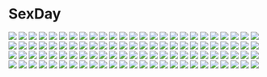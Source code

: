 # SexDay
![](https://konachan.com/image/54527daf0ad5216b21471aabb98a10cd/Konachan.com%20-%20298123%20blonde_hair%20breasts%20close%20long_hair%20n.g.%20onsen%20original%20topless%20wet.jpg)
![](https://konachan.com/image/71e5f9ab98cf0463d606aad793c2cb22/Konachan.com%20-%20112672%20blonde_hair%20cape%20fate_testarossa%20kageira%20mahou_shoujo_lyrical_nanoha%20mahou_shoujo_lyrical_nanoha_the_movie_1st%20thighhighs%20twintails.jpg)
![](https://konachan.com/image/59ac08cef0b0df001192427f2af47e29/Konachan.com%20-%20213592%20anmi%20blue_eyes%20bow%20drink%20houkago_no_pleiades%20logo%20male%20orange_eyes%20pink_hair%20pleiadian%20ribbons%20school_uniform%20short_hair%20stars%20suit%20thighhighs%20tie.jpg)
![](https://konachan.com/image/2f8e9ed7b9495f5e112caf20054a7b7c/Konachan.com%20-%20125116%20blue_hair%20boat%20chipika%20combat_vehicle%20hat%20inubashiri_momiji%20kawashiro_nitori%20sky%20touhou%20water%20weapon%20white_hair%20wolfgirl.jpg)
![](https://konachan.com/image/cb3685b1a33e540b8f0bd74cbda240c4/Konachan.com%20-%20166488%20anthropomorphism%20blood%20breasts%20cleavage%20erect_nipples%20fang%20kantai_collection%20long_hair%20navel%20polychromatic%20red_eyes%20senomoto_hisashi%20twintails.jpg)
![](https://konachan.com/jpeg/01934947826d780e7305735ffd58f2ec/Konachan.com%20-%20147657%20game_cg%20hinata_momo%20otemachi_momiji%20panties%20purple_eyes%20red_hair%20skirt%20thighhighs%20underwear%20unisonshift%20upskirt%20waitress.jpg)
![](https://konachan.com/image/12749e8fa7d0ca04741c36830e500336/Konachan.com%20-%2042412%20tagme.jpg)
![](https://konachan.com/image/4213f3507bbebf35099beb1a14910b28/Konachan.com%20-%20133707%20animal%20brown_hair%20meiko%20rabbit%20short_hair%20snow%20vocaloid%20winter.jpg)
![](https://konachan.com/jpeg/ab68f79b097a017a6cec1f6d5206f8ab/Konachan.com%20-%20270637%20berrys%20game_cg%20morikubo_yuna%20sphere%20suzuhira_hiro%20thighhighs%20waitress.jpg)
![](https://konachan.com/jpeg/8c08901328511d716ba6a11c04742f72/Konachan.com%20-%20121198%20blades_heart%20game_cg%20green_eyes%20long_hair%20purple_hair%20rikudou_kirie%20shimesaba_kohada.jpg)
![](https://konachan.com/image/aae8d25f6d6a836a54d79600d4c80ccf/Konachan.com%20-%20130342%202girls%20animal_ears%20ass%20blonde_hair%20blue_eyes%20brown_hair%20censored%20foxgirl%20game_cg%20green_eyes%20inakoi%20miko%20pussy%20tail%20tenmaso%20tree%20wet%20whirlpool.jpg)
![](https://konachan.com/image/addfebb2d9acff872acc6389e34daad5/Konachan.com%20-%2032672%20aozora_market%20blonde_hair%20fang%20fire%20flandre_scarlet%20hat%20long_hair%20moon%20red_eyes%20skirt%20touhou%20vampire%20wings.jpg)
![](https://konachan.com/image/7a6c65d6bfeaf6bd9d37e7f73dfdfdd4/Konachan.com%20-%20185860%20ameto_yuki%20fireworks%20japanese_clothes%20love_live%21_school_idol_project%20nishikino_maki%20wink%20yazawa_nico.jpg)
![](https://konachan.com/image/8ae5e5cd8e4c30f04e75b5f13a71d0e4/Konachan.com%20-%20296584%20breasts%20brown_eyes%20brown_hair%20close%20nipples%20nude%20original%20samemanma%20short_hair%20shower%20wet.jpg)
![](https://konachan.com/image/9cabb09147fcd335a3dbe5188f9db235/Konachan.com%20-%2078715%20blonde_hair%20dress%20ko%7Echa%20see_through%20umbrella%20wet.jpg)
![](https://konachan.com/image/7abc221b6e1d761e18b722d83d9e0d74/Konachan.com%20-%2045772%20fantasy_earth_zero%20ponytail.jpg)
![](https://konachan.com/image/c0351079e2e84a7c0a6ba61c04f46c51/Konachan.com%20-%2071887%202girls%20blonde_hair%20chiba_toshirou%20green_eyes%20hat%20kirisame_marisa%20mizuhashi_parsee%20pointed_ears%20skirt%20thighhighs%20touhou%20witch.jpg)
![](https://konachan.com/image/b9754cbf2e828f760710293ac44d268f/Konachan.com%20-%20140426%20barefoot%20bikini%20orange_hair%20stars%20swimsuit%20watanabe_akio%20wink.jpg)
![](https://konachan.com/jpeg/01dd42ee0d4c401ef150549566eec06d/Konachan.com%20-%20275074%20abigail_williams_%28fate_grand_order%29%20aqua_eyes%20blonde_hair%20bow%20dress%20fate_grand_order%20fate_%28series%29%20hat%20loli%20long_hair%20peroncho%20teddy_bear%20tentacles.jpg)
![](https://konachan.com/image/91cdf793eddb651d523075c700aee6fd/Konachan.com%20-%20212286%202girls%20aliasing%20blonde_hair%20blue_hair%20brown_eyes%20fang%20furutani_himawari%20grass%20headband%20oomuro_sakurako%20scarf%20scenic%20school_uniform%20takahero%20yuru_yuri.jpg)
![](https://konachan.com/jpeg/7f123e0894e8cfb1691413874cec2378/Konachan.com%20-%20157382%20abe_no_seimei%20black_hair%20cherry_blossoms%20flowers%20green_eyes%20kimono%20long_hair%20male%20miko%20miyako_%28game%29%20petals%20short_hair%20sleeping%20yuuna_minato.jpg)
![](https://konachan.com/jpeg/660563ebedc8a32d7d87c0430d49f1e5/Konachan.com%20-%20305398%202girls%20aqua_eyes%20blonde_hair%20blush%20butterfly%20dress%20elbow_gloves%20gloves%20kernel_killer%20long_hair%20purple_eyes%20purple_hair%20stockings%20tiara%20wings.jpg)
![](https://konachan.com/jpeg/4ab2533f8916db987fab7a52d508dfe1/Konachan.com%20-%20258183%20dress%20futatsuki_eru%20hat%20japanese_clothes%20pointed_ears%20red_eyes%20ribbons%20shameimaru_aya%20short_hair%20touhou%20wings.jpg)
![](https://konachan.com/image/e6ac8aff769e020c3484dab6687465d6/Konachan.com%20-%20302530%20333_%288601259%29%20anthropomorphism%20azur_lane%20bondage%20breasts%20chain%20cleavage%20fan%20petals%20taihou_%28azur_lane%29.jpg)
![](https://konachan.com/jpeg/35e6c1f3e856c28b78d7fa1cee77f367/Konachan.com%20-%20283248%20building%20city%20gogh_%28palette_parade%29%20group%20ingres_%28palette_parade%29%20male%20mucha_%28palette_parade%29%20munch_%28palette_parade%29%20palette_parade%20tagme_%28artist%29.jpg)
![](https://konachan.com/jpeg/87088ebce25ec8e10f917cca0ccd9b0e/Konachan.com%20-%20195614%20blonde_hair%20blush%20breasts%20censored%20cum%20game_cg%20garter_belt%20long_hair%20nipples%20nopan%20open_shirt%20penis%20pussy%20pussy_juice%20ribbons%20sex%20skirt%20stockings.jpg)
![](https://konachan.com/image/b31d83a96ee32783e8e0bc087dc6de26/Konachan.com%20-%20202746%20gray_hair%20hatsune_miku%20headphones%20kazuyu-c%20long_hair%20skirt%20thighhighs%20twintails%20vocaloid%20yuki_miku.jpg)
![](https://konachan.com/jpeg/ff385db347f0a0e624d8be5fb52e4f0f/Konachan.com%20-%20241130%20annin_doufu%20baseball%20himekawa_yuki%20idolmaster%20idolmaster_cinderella_girls%20idolmaster_cinderella_girls_starlight_stage%20sport.jpg)
![](https://konachan.com/image/0d1c435b149caff0920359de1a4c82f8/Konachan.com%20-%2025602%20animal_ears%20catgirl%20summer%20tagme.jpg)
![](https://konachan.com/image/75fdcc0d369b122c30f08ec5577a221c/Konachan.com%20-%20287255%20bones%20dress%20ekita_xuan%20flowers%20green_hair%20kazami_yuuka%20leaves%20red_eyes%20short_hair%20touhou%20umbrella.jpg)
![](https://konachan.com/jpeg/0fa24706490b46cee139bfdb0354a7d1/Konachan.com%20-%20268797%20ajifurai%20ball%20bikini%20blush%20clouds%20.live%20long_hair%20navel%20red_eyes%20sky%20swimsuit%20water%20white_hair%20yozakura_tama.jpg)
![](https://konachan.com/jpeg/ffe2978ca874eb8ffb07f4d868c34d11/Konachan.com%20-%20159993%20bra%20onigirikun%20pastel_chime%20pastel_chime_bind_seeker%20red_hair%20school_uniform%20see_through%20shishioka_mari%20underwear%20wet.jpg)
![](https://konachan.com/jpeg/474f3274a925e1f06827321b12e82240/Konachan.com%20-%20170734%20black_rock_shooter%20chain%20dark_skin%20fishine%20gray_eyes%20hoodie%20koutari_yuu%20tail%20thighhighs%20white_hair.jpg)
![](https://konachan.com/jpeg/281812dc31d60c5f5b4c4560e05b0128/Konachan.com%20-%20290881%20aqua_eyes%20breasts%20calendar%20erect_nipples%20green_hair%20kozue_akari%20long_hair%20nipples%20original%20see_through%20thighhighs%20waifu2x%20water.jpg)
![](https://konachan.com/jpeg/a0d682ebd62901482a4b3001815394ad/Konachan.com%20-%20197969%20black_hair%20long_hair%20mask%20navel%20original%20riburanomind%20twintails%20yellow_eyes.jpg)
![](https://konachan.com/image/366f2e307efe95a4618aa3fbb66121fd/Konachan.com%20-%2052340%20blue_eyes%20butterfly%20chinese_clothes%20chinese_dress%20elbow_gloves%20gloves%20green_hair%20hatsune_miku%20long_hair%20minoru%20thighhighs%20twintails%20vocaloid.jpg)
![](https://konachan.com/jpeg/84026a2ad2fc15dd90e75b831e160874/Konachan.com%20-%20166715%20blue_eyes%20hzrn_%28ymj924%29%20original%20pink_hair%20skirt%20thighhighs.jpg)
![](https://konachan.com/jpeg/36bdbfad9ebea4f8465a6eecf2cc255c/Konachan.com%20-%20103918%20all_male%20kaito%20male%20vocaloid.jpg)
![](https://konachan.com/image/e0563c070607b87edb847dff260a71ae/Konachan.com%20-%2010304%20chii%20chobits%20elda%20freya.jpg)
![](https://konachan.com/image/a5a1d9b75d9b3bd51cd62d45729c93ce/Konachan.com%20-%20187098%20blush%20brown_eyes%20brown_hair%20doll%20h.i.t_%2859-18-45%29%20kamijou_touma%20misaka_mikoto%20school_uniform%20to_aru_majutsu_no_index.jpg)
![](https://konachan.com/jpeg/d56c50e3f6215e2d17ade6ce485493e0/Konachan.com%20-%20282998%20blonde_hair%20bodysuit%20bow%20breasts%20cameltoe%20choker%20elbow_gloves%20gloves%20headband%20long_hair%20original%20red_eyes%20spread_legs%20thighhighs%20waifu2x.jpg)
![](https://konachan.com/jpeg/a95425add8817c63cf86a09f549b9fcc/Konachan.com%20-%20182054%20black_hair%20karube%20long_hair%20original%20pantyhose%20purple_eyes%20school_uniform%20white.jpg)
![](https://konachan.com/image/5a3e087a0c27fcb5fe0ee1445eadf8eb/Konachan.com%20-%20216971%20ass%20close%20cropped%20feguimel%20gloves%20nopan%20original%20panties%20shorts%20socks%20underwear%20undressing.jpg)
![](https://konachan.com/image/ead61576a21e55569ae021ac5437efd4/Konachan.com%20-%2059939%20all_male%20bleach%20blue%20green_eyes%20hitsugaya_toushirou%20male%20scarf%20short_hair%20signed%20white_hair.jpg)
![](https://konachan.com/jpeg/bb83248304ecb5fc612dc7d19d5963a9/Konachan.com%20-%20270947%202girls%20annin_doufu%20dress%20elbow_gloves%20gloves%20hayami_kanade%20headdress%20idolmaster%20idolmaster_cinderella_girls%20mirror%20necklace%20reflection%20takagaki_kaede.jpg)
![](https://konachan.com/jpeg/2a668d5203978f83001ef35fae06a987/Konachan.com%20-%20128440%20breasts%20green_hair%20nipples%20nude%20run_elsie_jewelria%20to_love_ru%20transparent%20vector.jpg)
![](https://konachan.com/image/01e042db91d558fa6ec015a3f2bd51d4/Konachan.com%20-%20109685%20animal%20brown_hair%20long_hair%20mashiroiro_symphony%20pannya%20sena_airi%20suemizu_yuzuki.jpg)
![](https://konachan.com/image/b9859481441a7c8da2d0009a166eba83/Konachan.com%20-%20280537%202girls%20black_hair%20blonde_hair%20blue_eyes%20bones%20cape%20grass%20hoodie%20long_hair%20original%20reoen%20short_hair%20tail.jpg)
![](https://konachan.com/image/129283b1edfd0406ef4949a3e185a377/Konachan.com%20-%2052173%20japanese_clothes%20kannagi_crazy_shrine_maidens%20nagi.jpg)
![](https://konachan.com/image/a9bfc02d7530e74f1900e5b65d6d61bd/Konachan.com%20-%20143233%20breasts%20brown_eyes%20cleavage%20dengeki_moeoh%20japanese_clothes%20kagome%20long_hair%20no_bra%20original%20wet%20yukata.jpg)
![](https://konachan.com/image/4f92679ea9e21d56a4a42f6171d69ed8/Konachan.com%20-%20249271%20aqua_eyes%20aqua_hair%20blush%20chuuko_anpu%20hatsune_miku%20long_hair%20skirt%20thighhighs%20tie%20twintails%20vocaloid.jpg)
![](https://konachan.com/image/c68ad9197a005a1de42ba74892c5c916/Konachan.com%20-%2037820%20kusakabe_misao%20lucky_star.jpg)
![](https://konachan.com/image/aebc94d7fadfa8e6ece1a2ef326de800/Konachan.com%20-%20251510%20blue_eyes%20brown_hair%20flowers%20glasses%20long_hair%20male%20necklace%20original%20short_hair%20tagme_%28artist%29%20watermark%20white_hair.jpg)
![](https://konachan.com/image/3cccf67045d26c57a0cc972717c2bd0e/Konachan.com%20-%2058524%20shakugan_no_shana%20shana%20vector%20wilhelmina_carmel.jpg)
![](https://konachan.com/jpeg/753625b919ce995d1410410a5d886bd0/Konachan.com%20-%20286317%20anthropomorphism%20blush%20brown_hair%20flowers%20haruna_%28kancolle%29%20kantai_collection%20kyougoku_touya%20long_hair%20water%20yellow_eyes.jpg)
![](https://konachan.com/image/80e75a118be12b615f2252ef460f1996/Konachan.com%20-%20117500%20ass%20blush%20cum%20kami_nomi_zo_shiru_sekai%20lune_%28kaminomi%29%20purple_eyes%20sex%20sin_sack%20skirt%20topless%20yuto.jpg)
![](https://konachan.com/image/f2ccf6a19fb1e016f44145d316eda8db/Konachan.com%20-%20298153%20animal_ears%20blue_eyes%20brown_hair%20building%20clouds%20gloves%20japanese_clothes%20kimono%20mousegirl%20original%20short_hair%20sky%20torii%20umbrella%20winter.jpg)
![](https://konachan.com/jpeg/8a412b0b810bb83cc61ec0525bb8e46c/Konachan.com%20-%20276542%20animal_ears%20blade_%28galaxist%29%20catgirl%20fang%20garter%20gloves%20gray_hair%20loli%20original%20short_hair%20swimsuit%20tail%20waifu2x%20yellow_eyes.jpg)
![](https://konachan.com/image/ae017a5d3ea798c1420d617d3d2f1e79/Konachan.com%20-%20119765%202girls%20boots%20dress%20headphones%20tagme%20takatsuki_ichi%20thighhighs%20wings%20wink.jpg)
![](https://konachan.com/jpeg/7f89eafdc88ea834737ea57ee58eb5bd/Konachan.com%20-%20125128%20clouds%20grass%20mocha_%28cotton%29%20nobody%20scenic%20sky%20sunset.jpg)
![](https://konachan.com/jpeg/e224cb7dea543180f70fc5df608e3a1f/Konachan.com%20-%20135849%202girls%20asamiya_athena%20breasts%20nipples%20nude%20pussy%20school_uniform%20shiranui_mai%20signed%20skirt%20third-party_edit%20uncensored%20yama-michi%20yuri.jpg)
![](https://konachan.com/image/dd1ea38cb52f0681add78298a380babe/Konachan.com%20-%20168745%20aqua_eyes%20black_hair%20blood%20caidychen%20katana%20long_hair%20original%20school_uniform%20sin_%28caidychen%29%20skirt%20sword%20thighhighs%20torn_clothes%20weapon%20white.jpg)
![](https://konachan.com/image/3f8400e73c39460e3f08a6f5e5ce3491/Konachan.com%20-%20147309%20anata_no_koto_o_suki_to_iwasete%20ass%20japanese_clothes%20konoha_nao%20praline%20tagme_%28artist%29.jpg)
![](https://konachan.com/jpeg/4a2cad2a54e71392d2c9eed3261a59cc/Konachan.com%20-%20237340%20ass%20barefoot%20dress%20fire%20garter%20gloves%20horns%20kingchenxi%20loli%20long_hair%20panties%20red_eyes%20underwater%20underwear%20waifu2x%20water%20weapon%20white_hair%20wristwear.jpg)
![](https://konachan.com/image/d07f4c9b41c59528bd6a2695e690a23c/Konachan.com%20-%2049001%20kawai_honoka%20sora_wo_kakeru_shoujo.jpg)
![](https://konachan.com/jpeg/359a9ee19c0fd62e130e2cb4e6775833/Konachan.com%20-%20121584%20amanatsu_purin%20game_cg%20hoshi_no_ouji-kun%20qp%3Aflapper%20tagme_%28artist%29.jpg)
![](https://konachan.com/image/cdc8f4b37e15528ec10655799e3f1ba2/Konachan.com%20-%20267605%20bed%20black_hair%20blush%20braids%20breasts%20condom%20long_hair%20mofu_namako%20navel%20nipple_slip%20nipples%20no_bra%20purple_eyes%20school_uniform%20shirt_lift%20skirt.jpg)
![](https://konachan.com/jpeg/b195507f2436f7532c49d9816014816f/Konachan.com%20-%20189709%20akaza%20bicycle%20blush%20bow%20cameltoe%20game_cg%20long_hair%20may-be_soft%20orange_eyes%20panties%20purple_hair%20school_uniform%20skirt%20thighhighs%20underwear%20upskirt.jpg)
![](https://konachan.com/jpeg/f3fb9de7a697e207c46881ee2b8589a5/Konachan.com%20-%2045979%20glasses%20hidamari_sketch%20sae%20tagme%20yuno.jpg)
![](https://konachan.com/image/267368606b7f661a95a10133ae3889b1/Konachan.com%20-%2012683%202girls%20choker%20dead_or_alive%20hitomi%20kasumi%20thighhighs.jpg)
![](https://konachan.com/jpeg/f3642256a5e9c94fb8f07ba2811576d9/Konachan.com%20-%20170498%20blush%20choker%20forest%20headdress%20original%20pointed_ears%20purple_eyes%20purple_hair%20skirt%20suzune_rena%20thighhighs%20tree.jpg)
![](https://konachan.com/jpeg/3f1459fa463f1fc188ada0fb30daf12c/Konachan.com%20-%20306715%20animal%20an-telin%20barefoot%20bed%20blush%20brown_eyes%20brown_hair%20cat%20glasses%20original%20school_uniform%20short_hair%20skirt.jpg)
![](https://konachan.com/image/17d810c2e49cf22b0ad14990f7113595/Konachan.com%20-%20269849%20ass%20bed%20blush%20brown_hair%20bsue%20building%20city%20clouds%20green_eyes%20idolmaster%20long_hair%20nopan%20rain%20see_through%20skirt%20sky%20tie%20undressing%20water%20wet.jpg)
![](https://konachan.com/image/2987ed9710eb0bc32d36a556bd7bf1e8/Konachan.com%20-%2093006%20black_rock_shooter%20blood%20bra%20kuroi_mato%20tears%20twintails%20underwear%20xai.jpg)
![](https://konachan.com/image/42c0abaedf7c92d982dfd2e8dfb9bc22/Konachan.com%20-%2043132%20blue_eyes%20blush%20braids%20candy%20flowers%20food%20group%20hoshino_lily%20long_hair%20pink_hair%20short_hair%20skirt%20tie%20twintails%20white.jpg)
![](https://konachan.com/image/f628409256612a1d10d4d05d6302aea0/Konachan.com%20-%2076838%20blonde_hair%20boots%20chris4708%20crying%20kagamine_len%20kagamine_rin%20male%20ponytail%20ribbons%20scarf%20short_hair%20skirt%20thighhighs%20vocaloid%20yellow_eyes.jpg)
![](https://konachan.com/image/86999353869760a1917feb50b8fe07fc/Konachan.com%20-%20162587%20bodysuit%20bow_%28weapon%29%20gatakk%20original%20purple_eyes%20purple_hair%20skintight%20sword%20weapon.jpg)
![](https://konachan.com/jpeg/6b8289b6e37d373ea1d52da717d40060/Konachan.com%20-%20126760%20school_uniform%20yuru_yuri%20yuuki_tatsuya.jpg)
![](https://konachan.com/jpeg/42937ecdaf4e2419211e2b487c5b447a/Konachan.com%20-%20252698%20blue_eyes%20blue_hair%20cape%20crying%20gloves%20hizuki_miya%20mahou_shoujo_madoka_magica%20miki_sayaka%20short_hair%20skirt%20sword%20tears%20thighhighs%20water%20weapon.jpg)
![](https://konachan.com/jpeg/8bd893a62440b19fdde3b5f6bba4f106/Konachan.com%20-%20146873%20aki-t%20aonuma_shun%20blush%20bow%20brown_eyes%20brown_hair%20clouds%20ito_mamoru%20long_hair%20male%20red_eyes%20red_hair%20short_hair%20skirt%20sky%20sunset%20yellow_eyes.jpg)
![](https://konachan.com/image/b11a5d4ab1fa4fd2d5ddab73ce340759/Konachan.com%20-%20172560%20breasts%20cleavage%20computer%20headphones%20kyaro_%28kyaro54%29%20long_hair%20original%20purple_hair%20underwear.jpg)
![](https://konachan.com/jpeg/281f141c774510c593efb27ebfe1160d/Konachan.com%20-%20250788%20blonde_hair%20breasts%20cleavage%20dress%20flowers%20long_hair%20miyuki_%28miyuki_05290%29%20petals%20ribbons%20summer_dress%20vocaloid.jpg)
![](https://konachan.com/image/4482d4c6347b73fa8034c0357b14d6df/Konachan.com%20-%20164728%202girls%20akemi_homura%20black_hair%20blush%20kaname_madoka%20kiss%20mahou_shoujo_madoka_magica%20pink_hair%20shoujo_ai%20yui_7.jpg)
![](https://konachan.com/jpeg/b3cd2cc205998ca98d5f863fc2f89c47/Konachan.com%20-%20267889%20bed%20blindfold%20blonde_hair%20bondage%20breasts%20cum%20game_cg%20naked_shirt%20nipples%20no_bra%20penis%20pussy%20rope%20sex%20shirt_lift%20short_hair%20thighhighs%20uncensored.jpg)
![](https://konachan.com/jpeg/c19a6158d69262fd753e63c216863b64/Konachan.com%20-%20116702%20bunnygirl%20jpeg_artifacts%20monochrome%20pantyhose%20ueda_yuu.jpg)
![](https://konachan.com/image/87a2a4ee8ac56c3ff81df27793655e8c/Konachan.com%20-%20114239%20brown_hair%20himekaidou_hatate%20phone%20pointed_ears%20purple_eyes%20thighhighs%20touhou%20windart%20wings.jpg)
![](https://konachan.com/jpeg/4bdb922bf4ba47adf3de88b22b59f1e6/Konachan.com%20-%20290709%20autumn%20azur_lane%20bloomers%20blush%20brown_hair%20building%20clouds%20doggirl%20headband%20long_hair%20navel%20ponytail%20red_eyes%20shorts%20sky%20umitonakai%20white_hair.jpg)
![](https://konachan.com/jpeg/d410695aa646aa4eb7493f0564fa7413/Konachan.com%20-%20176453%20apron%20barefoot%20blue_eyes%20blush%20breasts%20brown_hair%20food%20headdress%20long_hair%20moonstone%20naked_apron%20nipples%20no_bra%20scan%20yamakaze_ran%20yuuna_shirahase.jpg)
![](https://konachan.com/jpeg/6ac54bff7b4cb5419e591fcb1419ca09/Konachan.com%20-%20264221%20black_hair%20brown_eyes%20drink%20footjob%20game_cg%20hibiki_works%20iizuki_tasuku%20kisaragi_maaya%20long_hair%20onee-chan_no_yuuwaku%20school_uniform%20skirt.jpg)
![](https://konachan.com/jpeg/44673e353d2b95fed176abd5baea0695/Konachan.com%20-%20300779%202girls%20bikini%20flat_chest%20foxgirl%20original%20shiro_youduki%20swimsuit%20water.jpg)
![](https://konachan.com/image/af146a1fa61eeebfebd80520f99c5f67/Konachan.com%20-%2064135%20aqua_hair%20cake%20chibi%20food%20hatsune_miku%20leek%20long_hair%20misa%20orange%20skirt%20thighhighs%20tie%20twintails%20vocaloid%20zettai_ryouiki.jpg)
![](https://konachan.com/jpeg/3f340c9add4ae571783d53e8e5b17498/Konachan.com%20-%20241110%20anastasia_%28idolmaster%29%20annin_doufu%20idolmaster%20idolmaster_cinderella_girls%20idolmaster_cinderella_girls_starlight_stage%20kamiya_nao%20maekawa_miku.jpg)
![](https://konachan.com/image/015f60c8ede26ee1b30b90dbdae6415f/Konachan.com%20-%20296832%20anthropomorphism%20aqua_eyes%20blonde_hair%20breasts%20c-z-t%20cleavage%20close%20girls_frontline%20logo%20long_hair%20realistic%20third-party_edit%20wink.jpg)
![](https://konachan.com/jpeg/e1bb17d5fdae0ab71421c74f52d18bc1/Konachan.com%20-%20268287%20black_hair%20book%20brown_eyes%20drink%20fan%20food%20fruit%20makadamixa%20original%20paper%20phone%20reflection%20short_hair%20signed%20summer%20watermelon%20yukata.jpg)
![](https://konachan.com/image/a140ad904921191e18150c5cd9f2a733/Konachan.com%20-%20113264%20arufa_%28hourai-sugar%29%20black_hair%20blue_eyes%20city%20dragon%20original%20staff.jpg)
![](https://konachan.com/image/0c88fb88477396debbccb1cf82254581/Konachan.com%20-%2065610%20hat%20izayoi_sakuya%20maid%20remilia_scarlet%20touhou%20vampire%20wings.jpg)
![](https://konachan.com/image/cfae1e472fe9c844221015df5fe940dc/Konachan.com%20-%20113968%20black_hair%20game_cg%20kasuga_iori%20koku%20kudou_youichi%20long_hair%20male%20mirai_nostalgia%20purple_software.jpg)
![](https://konachan.com/image/e56a2352f6851fd23ee0eb247b53ff1c/Konachan.com%20-%20105241%20ame_%28conronca%29%20aoi_hana%20book%20kiss%20manjoume_fumi%20polychromatic%20shoujo_ai%20sugimoto_yasuko.jpg)
![](https://konachan.com/jpeg/f3f05237fc029f1775e5ab87e8fb6d27/Konachan.com%20-%20181245%20anus%20blue_eyes%20bow%20breasts%20game_cg%20kisaki_mio%20komori_kei%20nipples%20pink_hair%20pussy%20pussy_juice%20ricotta%20shirt_lift%20short_hair%20skirt%20skirt_lift%20uncensored.jpg)
![](https://konachan.com/image/3615aececeaf03ddf21a54554546df27/Konachan.com%20-%2060061%20aisaka_taiga%20toradora.jpg)
